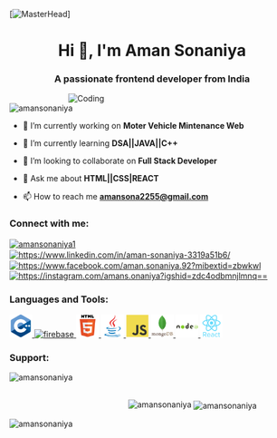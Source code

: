  [![MasterHead](https://www.shutterstock.com/image-photo/web-development-concept-person-using-260nw-1890313726.jpg)] 
<h1 align="center">Hi 👋, I'm Aman Sonaniya</h1>
<h3 align="center">A passionate frontend developer from India</h3>
<img align="right" alt="Coding" width="400" src="https://media0.giphy.com/media/v1.Y2lkPTc5MGI3NjExMGMxZDQ0YzYxMTIxMmEyY2RmOTM1YzA5NDUyZDk1YzY2OTQ2MWQ4ZCZlcD12MV9pbnRlcm5hbF9naWZzX2dpZklkJmN0PWc/bGgsc5mWoryfgKBx1u/giphy.gif">


<p align="left"> <img src="https://komarev.com/ghpvc/?username=amansonaniya&label=Profile%20views&color=0e75b6&style=flat" alt="amansonaniya" /> </p>

- 🔭 I’m currently working on **Moter Vehicle Mintenance Web**

- 🌱 I’m currently learning **DSA||JAVA||C++**

- 👯 I’m looking to collaborate on **Full Stack Developer**

- 💬 Ask me about **HTML||CSS|REACT**

- 📫 How to reach me **amansona2255@gmail.com**

<h3 align="left">Connect with me:</h3>
<p align="left">
<a href="https://twitter.com/amansonaniya1" target="blank"><img align="center" src="https://raw.githubusercontent.com/rahuldkjain/github-profile-readme-generator/master/src/images/icons/Social/twitter.svg" alt="amansonaniya1" height="30" width="40" /></a>
<a href="https://linkedin.com/in/https://www.linkedin.com/in/aman-sonaniya-3319a51b6/" target="blank"><img align="center" src="https://raw.githubusercontent.com/rahuldkjain/github-profile-readme-generator/master/src/images/icons/Social/linked-in-alt.svg" alt="https://www.linkedin.com/in/aman-sonaniya-3319a51b6/" height="30" width="40" /></a>
<a href="https://fb.com/https://www.facebook.com/aman.sonaniya.92?mibextid=zbwkwl" target="blank"><img align="center" src="https://raw.githubusercontent.com/rahuldkjain/github-profile-readme-generator/master/src/images/icons/Social/facebook.svg" alt="https://www.facebook.com/aman.sonaniya.92?mibextid=zbwkwl" height="30" width="40" /></a>
<a href="https://instagram.com/https://instagram.com/amans.onaniya?igshid=zdc4odbmnjlmnq==" target="blank"><img align="center" src="https://raw.githubusercontent.com/rahuldkjain/github-profile-readme-generator/master/src/images/icons/Social/instagram.svg" alt="https://instagram.com/amans.onaniya?igshid=zdc4odbmnjlmnq==" height="30" width="40" /></a>
</p>

<h3 align="left">Languages and Tools:</h3>
<p align="left"> <a href="https://www.w3schools.com/cpp/" target="_blank" rel="noreferrer"> <img src="https://raw.githubusercontent.com/devicons/devicon/master/icons/cplusplus/cplusplus-original.svg" alt="cplusplus" width="40" height="40"/> </a> <a href="https://firebase.google.com/" target="_blank" rel="noreferrer"> <img src="https://www.vectorlogo.zone/logos/firebase/firebase-icon.svg" alt="firebase" width="40" height="40"/> </a> <a href="https://www.w3.org/html/" target="_blank" rel="noreferrer"> <img src="https://raw.githubusercontent.com/devicons/devicon/master/icons/html5/html5-original-wordmark.svg" alt="html5" width="40" height="40"/> </a> <a href="https://www.java.com" target="_blank" rel="noreferrer"> <img src="https://raw.githubusercontent.com/devicons/devicon/master/icons/java/java-original.svg" alt="java" width="40" height="40"/> </a> <a href="https://developer.mozilla.org/en-US/docs/Web/JavaScript" target="_blank" rel="noreferrer"> <img src="https://raw.githubusercontent.com/devicons/devicon/master/icons/javascript/javascript-original.svg" alt="javascript" width="40" height="40"/> </a> <a href="https://www.mongodb.com/" target="_blank" rel="noreferrer"> <img src="https://raw.githubusercontent.com/devicons/devicon/master/icons/mongodb/mongodb-original-wordmark.svg" alt="mongodb" width="40" height="40"/> </a> <a href="https://nodejs.org" target="_blank" rel="noreferrer"> <img src="https://raw.githubusercontent.com/devicons/devicon/master/icons/nodejs/nodejs-original-wordmark.svg" alt="nodejs" width="40" height="40"/> </a> <a href="https://reactjs.org/" target="_blank" rel="noreferrer"> <img src="https://raw.githubusercontent.com/devicons/devicon/master/icons/react/react-original-wordmark.svg" alt="react" width="40" height="40"/> </a> </p>

<h3 align="left">Support:</h3>
<p><a href="https://www.github.com/amansonaniya"> <img align="left" src="https://cdn.github.com/buttons/v2/default-yellow.png" height="50" width="210" alt="amansonaniya" /></a></p><br><br>

<p><img align="left" src="https://github-readme-stats.vercel.app/api/top-langs?username=amansonaniya&show_icons=true&locale=en&layout=compact" alt="amansonaniya" /></p>

<p>&nbsp;<img align="center" src="https://github-readme-stats.vercel.app/api?username=amansonaniya&show_icons=true&locale=en" alt="amansonaniya" /></p>

<p><img align="center" src="https://github-readme-streak-stats.herokuapp.com/?user=amansonaniya&" alt="amansonaniya" /></p>
